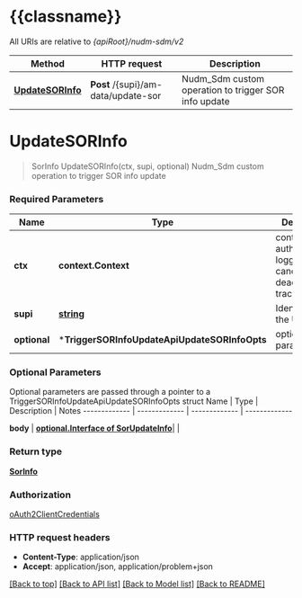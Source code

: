 # {{classname}}

All URIs are relative to *{apiRoot}/nudm-sdm/v2*

Method | HTTP request | Description
------------- | ------------- | -------------
[**UpdateSORInfo**](TriggerSORInfoUpdateApi.md#UpdateSORInfo) | **Post** /{supi}/am-data/update-sor | Nudm_Sdm custom operation to trigger SOR info update

# **UpdateSORInfo**
> SorInfo UpdateSORInfo(ctx, supi, optional)
Nudm_Sdm custom operation to trigger SOR info update

### Required Parameters

Name | Type | Description  | Notes
------------- | ------------- | ------------- | -------------
 **ctx** | **context.Context** | context for authentication, logging, cancellation, deadlines, tracing, etc.
  **supi** | [**string**](.md)| Identifier of the UE | 
 **optional** | ***TriggerSORInfoUpdateApiUpdateSORInfoOpts** | optional parameters | nil if no parameters

### Optional Parameters
Optional parameters are passed through a pointer to a TriggerSORInfoUpdateApiUpdateSORInfoOpts struct
Name | Type | Description  | Notes
------------- | ------------- | ------------- | -------------

 **body** | [**optional.Interface of SorUpdateInfo**](SorUpdateInfo.md)|  | 

### Return type

[**SorInfo**](SorInfo.md)

### Authorization

[oAuth2ClientCredentials](../README.md#oAuth2ClientCredentials)

### HTTP request headers

 - **Content-Type**: application/json
 - **Accept**: application/json, application/problem+json

[[Back to top]](#) [[Back to API list]](../README.md#documentation-for-api-endpoints) [[Back to Model list]](../README.md#documentation-for-models) [[Back to README]](../README.md)

